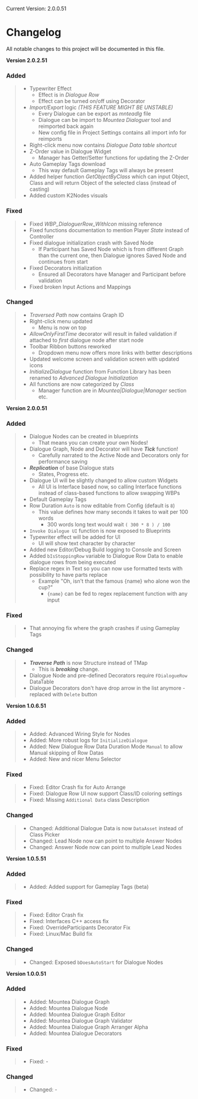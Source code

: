 Current Version: 2.0.0.51

# Changelog

All notable changes to this project will be documented in this file.

**Version 2.0.2.51**
### Added 
> - Typewriter Effect
>   - Effect is in *Dialogue Row*
>   - Effect can be turned on/off using Decorator
> - *Import/Export* logic *(THIS FEATURE MIGHT BE UNSTABLE)*
>   - Every Dialogue can be export as *mnteadlg* file
>   - Dialogue can be import to *Mountea Dialoguer* tool and reimported back again
>   - New config file in Project Settings contains all import info for reimports
> - Right-click menu now contains *Dialogue Data table shortcut*
> - Z-Order value in Dialogue Widget
>   - Manager has Getter/Setter functions for updating the Z-Order
> - Auto Gameplay Tags download
>   - This way default Gameplay Tags will always be present
> - Added helper function *GetObjectByClass* which can input Object, Class and will return Object of the selected class (instead of casting)
> - Added custom K2Nodes visuals

### Fixed
> - Fixed *WBP_DialoguerRow_WithIcon* missing reference 
> - Fixed functions documentation to mention Player *State* instead of Controller
> - Fixed dialogue initialization crash with Saved Node
>   - If Participant has Saved Node which is from different Graph than the current one, then Dialogue ignores Saved Node and continues from start
> - Fixed Decorators initialization
>   - Ensured all Decorators have Manager and Participant before validation
> - Fixed broken Input Actions and Mappings

### Changed
> - *Traversed Path* now contains Graph ID
> - Right-click menu updated
>   - Menu is now on top
> - *AllowOnlyFirstTime* decorator will result in failed validation if attached to *first* dialogue node after start node
> - Toolbar Ribbon buttons reworked
>   - Dropdown menu now offers more links with better descriptions
> - Updated welcome screen and validation screen with updated icons
> - *InitializeDialogue* function from Function Library has been renamed to *Advanced Dialogue Initialization*
> - All functions are now categorized by *Class*
>   - Manager function are in *Mountea|Dialogue|Manager* section etc.

**Version 2.0.0.51**
### Added
> - Dialogue Nodes can be created in blueprints
>   - That means you can create your own Nodes!
> - Dialogue Graph, Node and Decorator will have ***Tick*** function!
>   - Carefully narrated to the Active Node and Decorators only for performance saving
> - ***Replication*** of base Dialogue stats
>   - States, Progress etc.
> - Dialogue UI will be slightly changed to allow custom Widgets
>   - All UI is Interface based now, so calling Interface functions instead of class-based functions to allow swapping WBPs
> - Default Gameplay Tags
> - Row Duration `Auto` is now editable from Config (default is `8`)
>   - This value defines how many seconds it takes to wait per 100 words
>     - 300 words long text would wait `( 300 * 8 ) / 100`
> - `Invoke Dialogue UI` function is now exposed to Blueprints
> - Typewriter effect will be added for UI
>   - UI will show text character by character
> - Added new Editor/Debug Build logging to Console and Screen
> - Added `bIsStoppingRow` variable to Dialogue Row Data to enable dialogue rows from being executed
> - Replace regex in Text so you can now use formatted texts with possibility to have parts replace
>   - Example "Oh, isn't that the famous {name} who alone won the cup?"
>     - `{name}` can be fed to regex replacement function with any input

### Fixed
> - That annoying fix where the graph crashes if using Gameplay Tags

### Changed
> - ***Traverse Path*** is now Structure instead of TMap
>   - This is ***breaking*** change.
> - Dialogue Node and pre-defined Decorators require `FDialogueRow` DataTable
> - Dialogue Decorators don't have drop arrow in the list anymore - replaced with `Delete` button

**Version 1.0.6.51**
### Added
> - Added: Advanced Wiring Style for Nodes
> - Added: More robust logs for `InitializeDialogue`
> - Added: New Dialogue Row Data Duration Mode `Manual` to allow Manual skipping of Row Datas
> - Added: New and nicer Menu Selector

### Fixed
> - Fixed: Editor Crash fix for Auto Arrange
> - Fixed: Dialogue Row UI now support Class/ID coloring settings
> - Fixed: Missing `Additional Data` class Description

### Changed
> - Changed: Additional Dialogue Data is now `DataAsset` instead of Class Picker
> - Changed: Lead Node now can point to multiple Answer Nodes
> - Changed: Answer Node now can point to multiple Lead Nodes

**Version 1.0.5.51**
### Added
> - Added: Added support for Gameplay Tags (beta)

### Fixed
> - Fixed: Editor Crash fix
> - Fixed: Interfaces C++ access fix
> - Fixed: OverrideParticipants Decorator Fix
> - Fixed: Linux/Mac Build fix

### Changed
> - Changed: Exposed `bDoesAutoStart` for Dialogue Nodes

**Version 1.0.0.51**
### Added
> - Added: Mountea Dialogue Graph
> - Added: Mountea Dialogue Node
> - Added: Mountea Dialogue Graph Editor
> - Added: Mountea Dialogue Graph Validator
> - Added: Mountea Dialogue Graph Arranger Alpha
> - Added: Mountea Dialogue Decorators

### Fixed
> - Fixed: -

### Changed
> - Changed: -